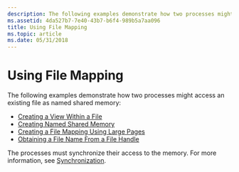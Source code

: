 ```yaml
---
description: The following examples demonstrate how two processes might access an existing file as named shared memory.
ms.assetid: 4da527b7-7e40-43b7-b6f4-989b5a7aa096
title: Using File Mapping
ms.topic: article
ms.date: 05/31/2018
---
```


# Using File Mapping

The following examples demonstrate how two processes might access an existing file as named shared memory:

-   [Creating a View Within a File](creating-a-view-within-a-file.md)
-   [Creating Named Shared Memory](creating-named-shared-memory.md)
-   [Creating a File Mapping Using Large Pages](creating-a-file-mapping-using-large-pages.md)
-   [Obtaining a File Name From a File Handle](obtaining-a-file-name-from-a-file-handle.md)

The processes must synchronize their access to the memory. For more information, see [Synchronization](../sync/synchronization.md).

 

 
